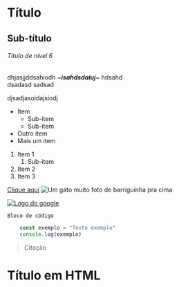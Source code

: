 # Título
## Sub-título
###### Título de nível 6

dhjasjjddsahiodh ~_**isahdsdaiuj**_~ hdsahd  
dsadasd sadsad 

djsadjasoidajsiodj

- Item
    + Sub-item
    + Sub-item
- Outro item
- Mais um item

1. Item 1
    1. Sub-item 
2. Item 2
3. Item 3

[Clique aqui](https://www.google.com)
![Um gato muito foto de barriguinha pra cima](https://i.pinimg.com/736x/50/ac/d9/50acd9cf91eda47f089bdb8372f8cfbc.jpg)


[![Logo do google](https://t.ctcdn.com.br/lvns56iaSMyHvyTur4JeYS_NYeY=/i606944.png)](https://www.google.com)

`Bloco de código`

```js
    const exemplo = "Texto exemplo"
    console.log(exemplo)
```

> Citação

<div>
    <h1>Título em HTML</h1>
</div>


